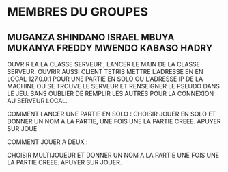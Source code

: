 MEMBRES DU GROUPES
===============
MUGANZA SHINDANO ISRAEL
MBUYA MUKANYA FREDDY
MWENDO KABASO HADRY
---------------------

OUVRIR LA LA CLASSE SERVEUR , LANCER LE MAIN DE LA CLASSE SERVEUR.
OUVRIR AUSSI CLIENT TETRIS METTRE L'ADRESSE EN EN LOCAL 127.0.0.1 POUR UNE PARTIE EN SOLO OU L'ADRESSE IP DE LA MACHINE OU SE TROUVE LE SERVEUR ET RENSEIGNER LE PSEUDO DANS LE JEU.
SANS OUBLIER DE REMPLIR LES AUTRES POUR LA CONNEXION AU SERVEUR LOCAL.

COMMENT LANCER UNE PARTIE EN SOLO :
CHOISIR JOUER EN SOLO ET DONNER UN NOM A LA PARTIE,
UNE FOIS UNE LA PARTIE CREEE. APUYER SUR JOUE

COMMENT JOUER A DEUX :

CHOISIR MULTIJOUEUR ET DONNER UN NOM A LA PARTIE
UNE FOIS UNE LA PARTIE CREEE. APUYER SUR JOUER.

